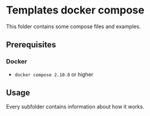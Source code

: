 # Templates docker compose

This folder contains some compose files and examples.

## Prerequisites

### Docker

* `docker compose 2.10.0` or higher

## Usage

Every subfolder contains information about how it works.
